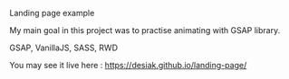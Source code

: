 Landing page example

My main goal in this project was to practise animating with GSAP library.

GSAP, VanillaJS, SASS, RWD

You may see it live here :
https://desiak.github.io/landing-page/
